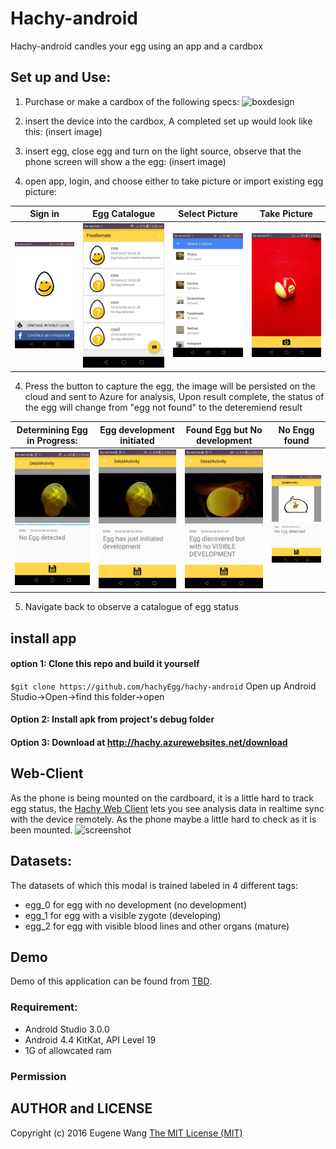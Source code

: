 # Hachy-android
Hachy-android candles your egg using an app and a cardbox


## Set up and Use: 
1. Purchase or make a cardbox of the following specs: 
![boxdesign](https://user-images.githubusercontent.com/7799433/38463598-7d6136e0-3acc-11e8-8c3c-4e20f85eb677.png)

2. insert the device into the cardbox, A completed set up would look like this:
(insert image)

3. insert egg, close egg and turn on the light source, observe that the phone screen will show a the egg:
(insert image)

4. open app, login, and choose either to take picture or import existing egg picture: 

 Sign in                   |  Egg Catalogue                 |       Select Picture            |    Take Picture   
:-------------------------:|:------------------------------:|:-------------------------------:|:---------------------------:
![](screenshots/login.jpg) |![](screenshots/catalogue.jpg)  | ![](screenshots/imgpick.jpg)  | ![](screenshots/camshot.jpg) 
 
4. Press the button to capture the egg, the image will be persisted on the cloud and sent to Azure for analysis, Upon result complete, the status of the egg will change from "egg not found" to the deteremiend result

Determining Egg in Progress:|  Egg development initiated    |   Found Egg but No development  |    No Engg found
:-------------------------:|:------------------------------:|:-------------------------------:|:---------------------------:
![](screenshots/res_detecting.jpg)|![](screenshots/res_detected.jpg)| ![](screenshots/res_nodev.jpg)|![](screenshots/res_noegg.jpg) 

5. Navigate back to observe a catalogue of egg status

## install app
#### option 1: Clone this repo and build it yourself
`$git clone https://github.com/hachyEgg/hachy-android`
Open up Android Studio->Open->find this folder->open

#### Option 2: Install apk from project's debug folder

#### Option 3: Download at http://hachy.azurewebsites.net/download



## Web-Client
As the phone is being mounted on the cardboard, it is a little hard to track egg status, the [Hachy Web Client](https://github.com/hachyEgg/hachy-web-dist) lets you see analysis data in realtime sync with the device remotely. As the phone maybe a little hard to check as it is been mounted.
![screenshot](https://user-images.githubusercontent.com/7799433/38462289-84e70c60-3ab2-11e8-9587-d5706807c0a2.png)

## Datasets: 
The datasets of which this modal is trained labeled in 4 different tags: 
 * egg_0 for egg with no development (no development)
 * egg_1 for egg with a visible zygote (developing)
 * egg_2 for egg with visible blood lines and other organs (mature)


## Demo
Demo of this application can be found from [TBD]().


### Requirement:
 * Android Studio 3.0.0
 * Android 4.4 KitKat, API Level 19
 * 1G of allowcated ram

### Permission
 

## AUTHOR and LICENSE
Copyright (c) 2016 Eugene Wang [The MIT License (MIT)](LICENSE)



